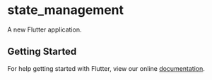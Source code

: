 # state_management

A new Flutter application.

## Getting Started

For help getting started with Flutter, view our online
[documentation](https://flutter.io/).
